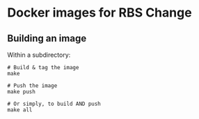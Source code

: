 # Docker images for RBS Change

## Building an image

Within a subdirectory:

```
# Build & tag the image
make

# Push the image
make push

# Or simply, to build AND push
make all
```

